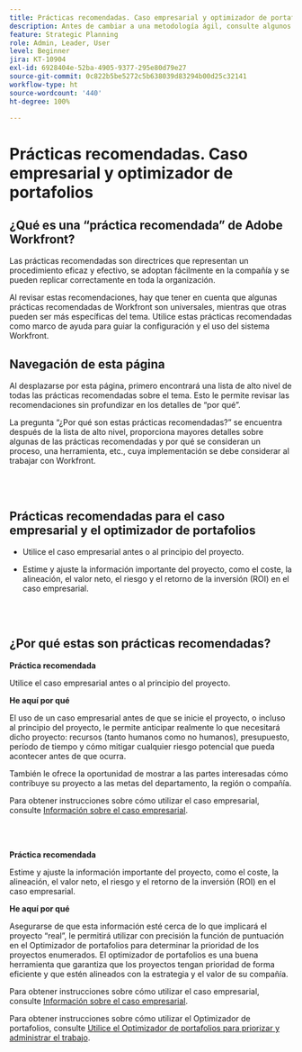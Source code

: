 ```yaml
---
title: Prácticas recomendadas. Caso empresarial y optimizador de portafolios
description: Antes de cambiar a una metodología ágil, consulte algunos consejos y preguntas que debe hacer.
feature: Strategic Planning
role: Admin, Leader, User
level: Beginner
jira: KT-10904
exl-id: 6928404e-52ba-4905-9377-295e80d79e27
source-git-commit: 0c822b5be5272c5b638039d83294b00d25c32141
workflow-type: ht
source-wordcount: '440'
ht-degree: 100%

---
```


# Prácticas recomendadas. Caso empresarial y optimizador de portafolios

## ¿Qué es una “práctica recomendada” de Adobe Workfront?

Las prácticas recomendadas son directrices que representan un procedimiento eficaz y efectivo, se adoptan fácilmente en la compañía y se pueden replicar correctamente en toda la organización.

Al revisar estas recomendaciones, hay que tener en cuenta que algunas prácticas recomendadas de Workfront son universales, mientras que otras pueden ser más específicas del tema. Utilice estas prácticas recomendadas como marco de ayuda para guiar la configuración y el uso del sistema Workfront.

## Navegación de esta página

Al desplazarse por esta página, primero encontrará una lista de alto nivel de todas las prácticas recomendadas sobre el tema. Esto le permite revisar las recomendaciones sin profundizar en los detalles de “por qué”.

La pregunta “¿Por qué son estas prácticas recomendadas?” se encuentra después de la lista de alto nivel, proporciona mayores detalles sobre algunas de las prácticas recomendadas y por qué se consideran un proceso, una herramienta, etc., cuya implementación se debe considerar al trabajar con Workfront.

</br>
</br>

## Prácticas recomendadas para el caso empresarial y el optimizador de portafolios

* Utilice el caso empresarial antes o al principio del proyecto.

* Estime y ajuste la información importante del proyecto, como el coste, la alineación, el valor neto, el riesgo y el retorno de la inversión (ROI) en el caso empresarial.

</br>
</br>

## ¿Por qué estas son prácticas recomendadas?

**Práctica recomendada**

Utilice el caso empresarial antes o al principio del proyecto.

**He aquí por qué**

El uso de un caso empresarial antes de que se inicie el proyecto, o incluso al principio del proyecto, le permite anticipar realmente lo que necesitará dicho proyecto: recursos (tanto humanos como no humanos), presupuesto, período de tiempo y cómo mitigar cualquier riesgo potencial que pueda acontecer antes de que ocurra.

También le ofrece la oportunidad de mostrar a las partes interesadas cómo contribuye su proyecto a las metas del departamento, la región o compañía.

Para obtener instrucciones sobre cómo utilizar el caso empresarial, consulte [Información sobre el caso empresarial](https://experienceleague.adobe.com/docs/workfront-learn/tutorials-workfront/manage-work/portfolios/introduction-to-the-business-case.html?lang=es).

</br>
</br>

**Práctica recomendada**

Estime y ajuste la información importante del proyecto, como el coste, la alineación, el valor neto, el riesgo y el retorno de la inversión (ROI) en el caso empresarial.

**He aquí por qué**

Asegurarse de que esta información esté cerca de lo que implicará el proyecto “real”, le permitirá utilizar con precisión la función de puntuación en el Optimizador de portafolios para determinar la prioridad de los proyectos enumerados. El optimizador de portafolios es una buena herramienta que garantiza que los proyectos tengan prioridad de forma eficiente y que estén alineados con la estrategia y el valor de su compañía.

Para obtener instrucciones sobre cómo utilizar el caso empresarial, consulte [Información sobre el caso empresarial](https://experienceleague.adobe.com/docs/workfront-learn/tutorials-workfront/manage-work/portfolios/introduction-to-the-business-case.html?lang=es).

Para obtener instrucciones sobre cómo utilizar el Optimizador de portafolios, consulte [Utilice el Optimizador de portafolios para priorizar y administrar el trabajo](https://experienceleague.adobe.com/docs/workfront-learn/tutorials-workfront/manage-work/portfolios/prioritize-and-manage-work-with-portfolios.html?lang=es).

